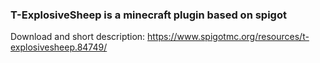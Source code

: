 ### T-ExplosiveSheep is a minecraft plugin based on spigot
Download and short description: https://www.spigotmc.org/resources/t-explosivesheep.84749/
